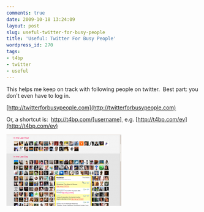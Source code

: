 ```yaml
---
comments: true
date: 2009-10-18 13:24:09
layout: post
slug: useful-twitter-for-busy-people
title: 'Useful: Twitter For Busy People'
wordpress_id: 270
tags:
- t4bp
- twitter
- useful
---
```


This helps me keep on track with following people on twitter.  Best part: you don't even have to log in.

[http://twitterforbusypeople.com](http://twitterforbusypeople.com)

Or, a shortcut is:  http://t4bp.com/[username]  e.g. [http://t4bp.com/ev](http://t4bp.com/ev)

[![Twitter For Busy People: EV](/wp-content/uploads/2009/10/t4bp_ev-300x187.png)](http://t4bp.com/ev)
